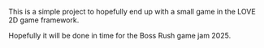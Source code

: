 This is a simple project to hopefully end up with a small game in the LOVE 2D game framework.

Hopefully it will be done in time for the Boss Rush game jam 2025.